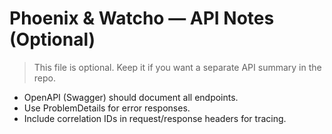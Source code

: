 # Phoenix & Watcho — API Notes (Optional)

> This file is optional. Keep it if you want a separate API summary in the repo.

- OpenAPI (Swagger) should document all endpoints.
- Use ProblemDetails for error responses.
- Include correlation IDs in request/response headers for tracing.
